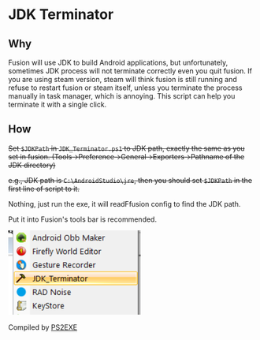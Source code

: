 # JDK Terminator

## Why

Fusion will use JDK to build Android applications, but unfortunately, sometimes JDK process will not terminate correctly even you quit fusion. If you are using steam version, steam will think fusion is still running and refuse to restart fusion or steam itself, unless you terminate the process manually in task manager, which is annoying. This script can help you terminate it with a single click.

## How

~~Set `$JDKPath` in `JDK_Terminator.ps1` to JDK path, exactly the same as you set in fusion. (Tools->Preference->General->Exporters->Pathname of the JDK directory)~~

~~e.g., JDK path is `C:\AndroidStudio\jre`, then you should set `$JDKPath` in the first line of script to it.~~

Nothing, just run the exe, it will readFfusion config to find the JDK path.

Put it into Fusion's tools bar is recommended.

![Tools](media/Tools.png)

Compiled by [PS2EXE](https://github.com/MScholtes/PS2EXE)
